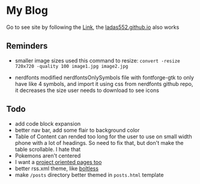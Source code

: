 # My Blog
Go to see site by following the [Link](https://ladas552.me/), the
[ladas552.github.io](https://ladas552.github.io/) also works

## Reminders

- smaller image sizes
used this command to resize: `convert -resize 720x720 -quality 100 image1.jpg image2.jpg`

- nerdfonts
modified nerdfontsOnlySymbols file with fontforge-gtk to only have like 4 symbols, and import it using css from nerdfonts github repo, it decreases the size user needs to download to see icons

## Todo

- add code block expansion
- better nav bar, add some flair to background color
- Table of Content can rended too long for the user to use on small width phone with a lot of headings. So need to fix that, but don't make the table scrollable. I hate that
- Pokemons aren't centered
- I want a [project oriented pages too](https://docs.github.com/en/pages/configuring-a-custom-domain-for-your-github-pages-site/about-custom-domains-and-github-pages#using-a-custom-domain-across-multiple-repositories)
- better rss.xml theme, like [boltless](https://github.com/boltlessengineer/boltlessengineer.github.io/blob/989b409505d56f2c9fcbaf3cec1db8aac52156c7/templates/rss.xml#L2)
- make `/posts` directory better themed in `posts.html` template
